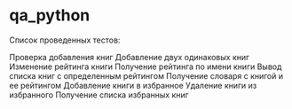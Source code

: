 # qa_python

Список проведенных тестов:

Проверка добавления книг
Добавление двух одинаковых книг
Изменение рейтинга книги
Получение рейтинга по имени книги
Вывод списка книг с определенным рейтингом
Получение словаря с книгой и ее рейтингом
Добавление книги в избранное
Удаление книги из избранного
Получение списка избранных книг